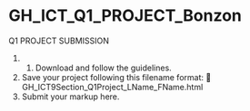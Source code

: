 # GH_ICT_Q1_PROJECT_Bonzon
Q1 PROJECT SUBMISSION

1. 1. Download and follow the guidelines.
2. Save your project following this filename format:
    🚨 GH_ICT9Section_Q1Project_LName_FName.html
3. Submit your markup here.
